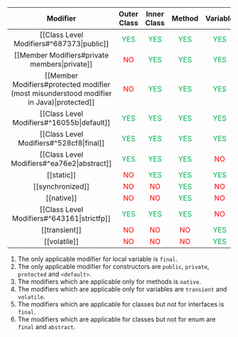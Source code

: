 
|                                         Modifier                                         |                  Outer Class                   |                  Inner Class                   |                     Method                     |                    Variable                    |                     Blocks                     |                Outer Interface                 |                Inner Interface                 |                   Outer enum                   |                   Inner enum                   |                   Constrator                   |
| :--------------------------------------------------------------------------------------: | :--------------------------------------------: | :--------------------------------------------: | :--------------------------------------------: | :--------------------------------------------: | :--------------------------------------------: | :--------------------------------------------: | :--------------------------------------------: | :--------------------------------------------: | :--------------------------------------------: | :--------------------------------------------: |
|                        [[Class Level Modifiers#^687373\|public]]                         | <span style="color:rgb(0, 176, 80)">YES</span> | <span style="color:rgb(0, 176, 80)">YES</span> | <span style="color:rgb(0, 176, 80)">YES</span> | <span style="color:rgb(0, 176, 80)">YES</span> |  <span style="color:rgb(255, 0, 0)">NO</span>  | <span style="color:rgb(0, 176, 80)">YES</span> | <span style="color:rgb(0, 176, 80)">YES</span> | <span style="color:rgb(0, 176, 80)">YES</span> | <span style="color:rgb(0, 176, 80)">YES</span> | <span style="color:rgb(0, 176, 80)">YES</span> |
|                      [[Member Modifiers#private members\|private]]                       |  <span style="color:rgb(255, 0, 0)">NO</span>  | <span style="color:rgb(0, 176, 80)">YES</span> | <span style="color:rgb(0, 176, 80)">YES</span> | <span style="color:rgb(0, 176, 80)">YES</span> |  <span style="color:rgb(255, 0, 0)">NO</span>  |  <span style="color:rgb(255, 0, 0)">NO</span>  | <span style="color:rgb(0, 176, 80)">YES</span> |  <span style="color:rgb(255, 0, 0)">NO</span>  | <span style="color:rgb(0, 176, 80)">YES</span> | <span style="color:rgb(0, 176, 80)">YES</span> |
| [[Member Modifiers#protected modifier (most misunderstood modifier in Java)\|protected]] |  <span style="color:rgb(255, 0, 0)">NO</span>  | <span style="color:rgb(0, 176, 80)">YES</span> | <span style="color:rgb(0, 176, 80)">YES</span> | <span style="color:rgb(0, 176, 80)">YES</span> |  <span style="color:rgb(255, 0, 0)">NO</span>  |  <span style="color:rgb(255, 0, 0)">NO</span>  | <span style="color:rgb(0, 176, 80)">YES</span> |  <span style="color:rgb(255, 0, 0)">NO</span>  | <span style="color:rgb(0, 176, 80)">YES</span> | <span style="color:rgb(0, 176, 80)">YES</span> |
|                        [[Class Level Modifiers#^16055b\|default]]                        | <span style="color:rgb(0, 176, 80)">YES</span> | <span style="color:rgb(0, 176, 80)">YES</span> | <span style="color:rgb(0, 176, 80)">YES</span> | <span style="color:rgb(0, 176, 80)">YES</span> |  <span style="color:rgb(255, 0, 0)">NO</span>  | <span style="color:rgb(0, 176, 80)">YES</span> | <span style="color:rgb(0, 176, 80)">YES</span> | <span style="color:rgb(0, 176, 80)">YES</span> | <span style="color:rgb(0, 176, 80)">YES</span> | <span style="color:rgb(0, 176, 80)">YES</span> |
|                         [[Class Level Modifiers#^528cf8\|final]]                         | <span style="color:rgb(0, 176, 80)">YES</span> | <span style="color:rgb(0, 176, 80)">YES</span> | <span style="color:rgb(0, 176, 80)">YES</span> | <span style="color:rgb(0, 176, 80)">YES</span> |  <span style="color:rgb(255, 0, 0)">NO</span>  |  <span style="color:rgb(255, 0, 0)">NO</span>  |  <span style="color:rgb(255, 0, 0)">NO</span>  |  <span style="color:rgb(255, 0, 0)">NO</span>  |  <span style="color:rgb(255, 0, 0)">NO</span>  |  <span style="color:rgb(255, 0, 0)">NO</span>  |
|                       [[Class Level Modifiers#^ea76e2\|abstract]]                        | <span style="color:rgb(0, 176, 80)">YES</span> | <span style="color:rgb(0, 176, 80)">YES</span> | <span style="color:rgb(0, 176, 80)">YES</span> |  <span style="color:rgb(255, 0, 0)">NO</span>  |  <span style="color:rgb(255, 0, 0)">NO</span>  | <span style="color:rgb(0, 176, 80)">YES</span> | <span style="color:rgb(0, 176, 80)">YES</span> |  <span style="color:rgb(255, 0, 0)">NO</span>  |  <span style="color:rgb(255, 0, 0)">NO</span>  |  <span style="color:rgb(255, 0, 0)">NO</span>  |
|                                        [[static]]                                        |  <span style="color:rgb(255, 0, 0)">NO</span>  | <span style="color:rgb(0, 176, 80)">YES</span> | <span style="color:rgb(0, 176, 80)">YES</span> | <span style="color:rgb(0, 176, 80)">YES</span> | <span style="color:rgb(0, 176, 80)">YES</span> |  <span style="color:rgb(255, 0, 0)">NO</span>  | <span style="color:rgb(0, 176, 80)">YES</span> |  <span style="color:rgb(255, 0, 0)">NO</span>  | <span style="color:rgb(0, 176, 80)">YES</span> |  <span style="color:rgb(255, 0, 0)">NO</span>  |
|                                     [[synchronized]]                                     |  <span style="color:rgb(255, 0, 0)">NO</span>  |  <span style="color:rgb(255, 0, 0)">NO</span>  | <span style="color:rgb(0, 176, 80)">YES</span> |  <span style="color:rgb(255, 0, 0)">NO</span>  | <span style="color:rgb(0, 176, 80)">YES</span> |  <span style="color:rgb(255, 0, 0)">NO</span>  |  <span style="color:rgb(255, 0, 0)">NO</span>  |  <span style="color:rgb(255, 0, 0)">NO</span>  |  <span style="color:rgb(255, 0, 0)">NO</span>  |  <span style="color:rgb(255, 0, 0)">NO</span>  |
|                                        [[native]]                                        |  <span style="color:rgb(255, 0, 0)">NO</span>  |  <span style="color:rgb(255, 0, 0)">NO</span>  | <span style="color:rgb(0, 176, 80)">YES</span> |  <span style="color:rgb(255, 0, 0)">NO</span>  |  <span style="color:rgb(255, 0, 0)">NO</span>  |  <span style="color:rgb(255, 0, 0)">NO</span>  |  <span style="color:rgb(255, 0, 0)">NO</span>  |  <span style="color:rgb(255, 0, 0)">NO</span>  |  <span style="color:rgb(255, 0, 0)">NO</span>  |  <span style="color:rgb(255, 0, 0)">NO</span>  |
|                       [[Class Level Modifiers#^643161\|strictfp]]                        | <span style="color:rgb(0, 176, 80)">YES</span> | <span style="color:rgb(0, 176, 80)">YES</span> | <span style="color:rgb(0, 176, 80)">YES</span> |  <span style="color:rgb(255, 0, 0)">NO</span>  |  <span style="color:rgb(255, 0, 0)">NO</span>  | <span style="color:rgb(0, 176, 80)">YES</span> | <span style="color:rgb(0, 176, 80)">YES</span> | <span style="color:rgb(0, 176, 80)">YES</span> | <span style="color:rgb(0, 176, 80)">YES</span> |  <span style="color:rgb(255, 0, 0)">NO</span>  |
|                                      [[transient]]                                       |  <span style="color:rgb(255, 0, 0)">NO</span>  |  <span style="color:rgb(255, 0, 0)">NO</span>  |  <span style="color:rgb(255, 0, 0)">NO</span>  | <span style="color:rgb(0, 176, 80)">YES</span> |  <span style="color:rgb(255, 0, 0)">NO</span>  |  <span style="color:rgb(255, 0, 0)">NO</span>  |  <span style="color:rgb(255, 0, 0)">NO</span>  |  <span style="color:rgb(255, 0, 0)">NO</span>  |  <span style="color:rgb(255, 0, 0)">NO</span>  |  <span style="color:rgb(255, 0, 0)">NO</span>  |
|                                       [[volatile]]                                       |  <span style="color:rgb(255, 0, 0)">NO</span>  |  <span style="color:rgb(255, 0, 0)">NO</span>  |  <span style="color:rgb(255, 0, 0)">NO</span>  | <span style="color:rgb(0, 176, 80)">YES</span> |  <span style="color:rgb(255, 0, 0)">NO</span>  |  <span style="color:rgb(255, 0, 0)">NO</span>  |  <span style="color:rgb(255, 0, 0)">NO</span>  |  <span style="color:rgb(255, 0, 0)">NO</span>  |  <span style="color:rgb(255, 0, 0)">NO</span>  |  <span style="color:rgb(255, 0, 0)">NO</span>  |

1. The only applicable modifier for local variable is `final`.
2. The only applicable modifier for constructors are `public`, `private`, `protected` and `<default>`.
3. The modifiers which are applicable only for methods is `native`.
4. The modifiers which are applicable only for variables are `transient` and `volatile`.
5. The modifiers which are applicable for classes but not for interfaces is `final`.
6. The modifiers which are applicable for classes but not for enum are `final` and `abstract`.